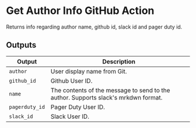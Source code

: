 # Get Author Info GitHub Action

Returns info regarding author name, github id, slack id and pager duty id.

## Outputs

| Output         | Description                                                                        |
|--------------- |------------------------------------------------------------------------------------|
| `author`       | User display name from Git.                                                        |
| `github_id`    | Github User ID.                                                                    |
| `name`         | The contents of the message to send to the author. Supports slack's mrkdwn format. |
| `pagerduty_id` | Pager Duty User ID.                                                                |
| `slack_id`     | Slack User ID.                                                                     |